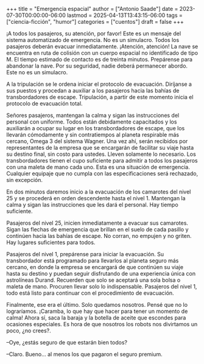 +++
title = "Emergencia espacial"
author = ["Antonio Saade"]
date = 2023-07-30T00:00:00-06:00
lastmod = 2025-04-13T13:43:15-06:00
tags = ["ciencia-ficción", "humor"]
categories = ["cuentos"]
draft = false
+++

¡A todos los pasajeros, su atención, por favor! Este es un mensaje del sistema automatizado de emergencia. No es un simulacro. Todos los pasajeros deberán evacuar inmediatamente. ¡Atención, atención! La nave se encuentra en ruta de colisión con un cuerpo espacial no identificado de tipo M. El tiempo estimado de contacto es de treinta minutos. Prepárense para abandonar la nave. Por su seguridad, nadie deberá permanecer abordo. Este no es un simulacro.

A la tripulación se le ordena iniciar el protocolo de evacuación. Diríjanse a sus puestos y procedan a auxiliar a los pasajeros hacia las bahías de transbordadores de escape. Tripulación, a partir de este momento inicia el protocolo de evacuación total.

Señores pasajeros, mantengan la calma y sigan las instrucciones del personal con uniforme. Todos están debidamente capacitados y los auxiliarán a ocupar su lugar en los transbordadores de escape, que los llevarán cómodamente y sin contratiempos al planeta respirable más cercano, Omega 3 del sistema Wagner. Una vez ahí, serán recibidos por representantes de la empresa que se encargarán de facilitar su viaje hasta su destino final, sin costo para ustedes. Lleven solamente lo necesario. Los transbordadores tienen el cupo suficiente para admitir a todos los pasajeros con una maleta de mano cada uno. Esta es una situación de emergencia. Cualquier equipaje que no cumpla con las especificaciones será rechazado, sin excepción.

En dos minutos daremos inicio a la evacuación de los camarotes del nivel 25 y se procederá en orden descendente hasta el nivel 1. Mantengan la calma y sigan las instrucciones que les dará el personal. Hay tiempo suficiente.

Pasajeros del nivel 25, inicien inmediatamente a evacuar sus camarotes. Sigan las flechas de emergencia que brillan en el suelo de cada pasillo y continúen hacia las bahías de escape. No corran, no empujen y no griten. Hay lugares suficientes para todos.

Pasajeros del nivel 1, prepárense para iniciar la evacuación. Su transbordador está programado para llevarlos al planeta seguro más cercano, en donde la empresa se encargará de que continúen su viaje hasta su destino y puedan seguir disfrutando de una experiencia única con astrolíneas Durand.  Recuerden que solo se aceptará una sola bolsa o maleta de mano. Procuren llevar solo lo indispensable. Pasajeros del nivel 1, todo está listo para continuar con el procedimiento de evacuación.

Finalmente, ese era el último. Solo quedamos nosotros. Pensé que no lo lograríamos. ¡Caramba, lo que hay que hacer para tener un momento de calma! Ahora sí, saca la baraja y la botella de aceite que escondes para ocasiones especiales. Es hora de que nosotros los robots nos divirtamos un poco, ¿no crees?.

–Oye, ¿estás seguro de que estarán bien todos?

–Claro. Bueno… al menos los que pagaron el seguro premium.
